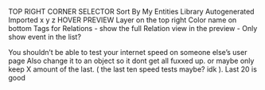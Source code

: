 TOP RIGHT CORNER SELECTOR
  Sort By
  My Entities
  Library
  Autogenerated
  Imported
    x
    y
    z
HOVER PREVIEW
  Layer on the top right
  Color name on bottom
  Tags
  for Relations - show the full Relation view in the preview - Only show event in the list?

You shouldn’t be able to test your internet speed on someone else’s user page
Also change it to an object so it dont get all fuxxed up. or maybe only keep X amount of the last. ( the last ten speed tests maybe? idk ). Last 20 is good